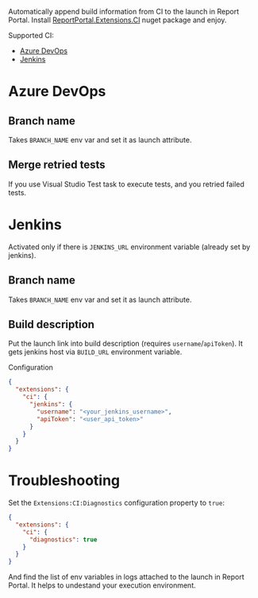 Automatically append build information from CI to the launch in Report Portal. Install [ReportPortal.Extensions.CI](https://www.nuget.org/packages/ReportPortal.Extensions.CI) nuget package and enjoy.

Supported CI:
- [Azure DevOps](#azure-devops)
- [Jenkins](#jenkins)

# Azure DevOps

## Branch name
Takes `BRANCH_NAME` env var and set it as launch attribute.

## Merge retried tests
If you use Visual Studio Test task to execute tests, and you retried failed tests. 

# Jenkins

Activated only if there is `JENKINS_URL` environment variable (already set by jenkins).

## Branch name
Takes `BRANCH_NAME` env var and set it as launch attribute.

## Build description
Put the launch link into build description (requires `username`/`apiToken`). It gets jenkins host via `BUILD_URL` environment variable.

Configuration
```json
{
  "extensions": {
    "ci": {
      "jenkins": {
        "username": "<your_jenkins_username>",
        "apiToken": "<user_api_token>"
      }
    }
  }
}
```


# Troubleshooting

Set the `Extensions:CI:Diagnostics` configuration property to `true`:

```json
{
  "extensions": {
    "ci": {
      "diagnostics": true
    }
  }
}
```

And find the list of env variables in logs attached to the launch in Report Portal. It helps to undestand your execution environment.